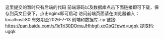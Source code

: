 这里提交的暂时只有后端的代码
前端源码以及数据库点击下面链接即可下载，保存到英文目录下，点击nginx即可启动
访问前端页面请在浏览器输入：localhost:80
有效期至2026-7-13
前端和数据库.zip 链接: https://pan.baidu.com/s/1eTri30DOmuJHhbgf-xcGbQ?pwd=ugqk 提取码: ugqk
